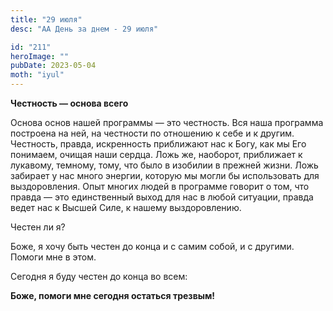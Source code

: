 ```yaml
---
title: "29 июля"
desc: "АА День за днем - 29 июля"

id: "211"
heroImage: ""
pubDate: 2023-05-04
moth: "iyul"
---
```


**Честность — основа всего**

Основа основ нашей программы — это честность. Вся наша программа построена на
ней, на честности по отношению к себе и к другим. Честность, правда,
искренность приближают нас к Богу, как мы Его понимаем, очищая наши сердца.
Ложь же, наоборот, приближает к лукавому, темному, тому, что было в изобилии в
прежней жизни. Ложь забирает у нас много энергии, которую мы могли бы
использовать для выздоровления. Опыт многих людей в программе говорит о том,
что правда — это единственный выход для нас в любой ситуации, правда ведет нас
к Высшей Силе, к нашему выздоровлению.

Честен ли я?

Боже, я хочу быть честен до конца и с самим собой, и с другими. Помоги мне в
этом.

Сегодня я буду честен до конца во всем:

**Боже, помоги мне сегодня остаться трезвым!**
